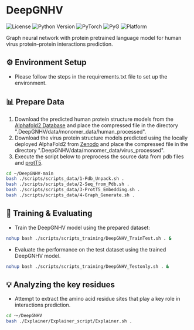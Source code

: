 # DeepGNHV
![License](https://img.shields.io/badge/license-MIT-blue.svg)
![Python Version](https://img.shields.io/badge/python-3.9%2B-blue.svg)
![PyTorch](https://img.shields.io/badge/pytorch-2.0.0-blue.svg)
![PyG](https://img.shields.io/badge/pyg-2.3.0-blue.svg)
![Platform](https://img.shields.io/badge/platform-linux-blue.svg)

Graph neural network with protein pretrained language model for human virus protein–protein interactions prediction.

## ⚙️ Environment Setup
- Please follow the steps in the requirements.txt file to set up the environment.


## 📊 Prepare Data
1. Download the predicted human protein structure models from the [Alphafold2 Database](https://ftp.ebi.ac.uk/pub/databases/alphafold/latest/UP000005640_9606_HUMAN_v4.tar) and place the compressed file in the directory ".DeepGNHV/data/monomer_data/human_processed".
2. Download the virus protein structure models predicted using the locally deployed AlphaFold2 from [Zenodo](https://zenodo.org/records/15180938) and place the compressed file in the directory ".DeepGNHV/data/monomer_data/virus_processed".
3. Execute the script below to preprocess the source data from pdb files and [protT5](https://github.com/agemagician/ProtTrans).

```bash
cd ~/DeepGNHV-main
bash ./scripts/scripts_data/1-Pdb_Unpack.sh .
bash ./scripts/scripts_data/2-Seq_from_Pdb.sh .
bash ./scripts/scripts_data/3-ProtT5_Embedding.sh .
bash ./scripts/scripts_data/4-Graph_Generate.sh .
```

## 🚀 Training & Evaluating
- Train the DeepGNHV model using the prepared dataset:
```bash
nohup bash ./scripts/scripts_training/DeepGNHV_TrainTest.sh . &
```
- Evaluate the performance on the test dataset using the trained DeepGNHV model.
```bash
nohup bash ./scripts/scripts_training/DeepGNHV_Testonly.sh . &
```

## 💡 Analyzing the key residues
- Attempt to extract the amino acid residue sites that play a key role in interactions prediction.
```bash
cd ～/DeepGNHV
bash ./Explainer/Explainer_script/Explainer.sh .
```
